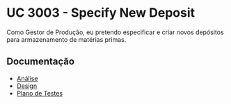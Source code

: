 # UC 3003 - Specify New Deposit #

Como Gestor de Produção, eu pretendo especificar e criar novos depósitos para armazenamento de matérias primas.

## Documentação

* [Análise](SpecifyNewDeposit-ANALYSIS.md)
* [Design](SpecifyNewDeposit-DESIGN.md)
* [Plano de Testes](SpecifyNewDeposit-TESTPLAN.md)